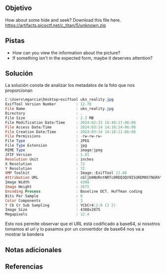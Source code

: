 ## Objetivo
How about some hide and seek? Download this file here.
https://artifacts.picoctf.net/c_titan/5/unknown.zip

## Pistas
- How can you view the information about the picture?
- If something isn't in the expected form, maybe it deserves attention?

## Solución
La solución consta de analizar los metadatos de la foto que nos proporcionan

```powershell
C:\Users\mgarcia\Desktop>exiftool ukn_reality.jpg
ExifTool Version Number         : 12.78
File Name                       : ukn_reality.jpg
Directory                       : .
File Size                       : 2.3 MB
File Modification Date/Time     : 2024:02:15 16:40:17-06:00
File Access Date/Time           : 2024:03:14 14:18:24-06:00
File Creation Date/Time         : 2024:03:14 14:18:11-06:00
File Permissions                : -rw-rw-rw-
File Type                       : JPEG
File Type Extension             : jpg
MIME Type                       : image/jpeg
JFIF Version                    : 1.01
Resolution Unit                 : inches
X Resolution                    : 72
Y Resolution                    : 72
XMP Toolkit                     : Image::ExifTool 11.88
Attribution URL                 : cGljb0NURntNRTc0RDQ3QV9ISUREM05fNGRhYmRkY2J9Cg==
Image Width                     : 4308
Image Height                    : 2875
Encoding Process                : Baseline DCT, Huffman coding
Bits Per Sample                 : 8
Color Components                : 3
Y Cb Cr Sub Sampling            : YCbCr4:2:0 (2 2)
Image Size                      : 4308x2875
Megapixels                      : 12.4
```

Esto nos permite observar que el URL está codificado a base64, si nosotros tomamos el url y lo pasamos por un convertidor de base64 nos va a mostrar la bandera

## Notas adicionales
## Referencias